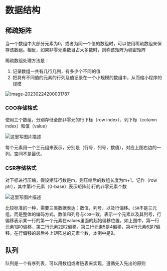 # 数据结构

## 稀疏矩阵

当一个数组中大部分元素为0，或者为同一个值的数组时，可以使用稀疏数组来保存该数组。相反，如果非零元素数目占大多数时，则称该矩阵为稠密矩阵

稀疏数组处理方法是：

1. 记录数组一共有几行几列，有多少个不同的值
2. 把具有不同值的元素的行列及值记录在一个小规模的数组中，从而缩小程序的规模

![image-20230224200031787](E:\学习资料\自学课程\数据结构与算法\image\image-20230224200031787.png)

### COO存储格式

使用三个数组，分别存储全部非零元的行下标（row index）、列下标（column index）和值（value）

![这里写图片描述](E:\学习资料\自学课程\数据结构与算法\image\SouthEast)

每个元素用一个三元组来表示，分别是（行号，列号，数值），对应上图右边的一列。空间不是最优。

### CSR存储格式

对下标进行压缩，假设矩阵行数是m，则压缩后的数组长度为m+1，记作（row ptr），其中第i个元素（0-base）表示矩阵前i行的非零元素个数

![这里写图片描述](E:\学习资料\自学课程\数据结构与算法\image\SouthEast1)

比较标准的一种，需要三类数据表达：数值，列号，以及行偏移。`CSR`不是三元组，而是整体的编码方式。数值和列号与`COO`一致，表示一个元素以及其列号，行偏移表示某一行的第一个元素在values里面的起始偏移位置。如上图中，第一行元素1是0偏移，第二行元素2是2偏移，第三行元素5是4偏移，第4行元素6是7偏移。在行偏移的最后补上矩阵总的元素个数，本例中是9。

## 队列

队列是一个有序列表，可以用数组或者链表来实现，遵循先入先出的原则